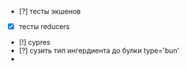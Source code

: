 - [?] тесты экшенов
- [x] тесты reducers
- [!] cypres
- [?] сузить тип ингердиента до булки type='bun'
-